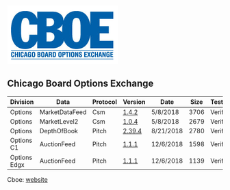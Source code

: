 ![Cboe](https://github.com/Open-Markets-Initiative/Directory/blob/master/Logos/Cboe.png)


## Chicago Board Options Exchange

|Division | Data | Protocol | Version | Date | Size | Testing | Specification|
|--- | --- | --- | --- | --- | --- | --- | ---|
|Options | MarketDataFeed | Csm | [1.4.2](https://github.com/Open-Markets-Initiative/wireshark-lua/blob/master/Cboe/Cboe.Options.MarketDataFeed.Csm.v1.4.2.Script.Dissector.lua "Chicago Board Options Exchange 1.4.2 Script Dissector") | 5/8/2018 | 3706 | Verified | [url](https://systems.cboe.com/Auth/CFN.aspx "Protocol specification") - [pdf](https://github.com/Open-Markets-Initiative/Directory/blob/master/Specifications/Cboe/Cboe.Options.MarketDataFeed.Csm.v1.4.2.pdf "Specification manual")|
|Options | MarketLevel2 | Csm | [1.0.4](https://github.com/Open-Markets-Initiative/wireshark-lua/blob/master/Cboe/Cboe.Options.MarketLevel2.Csm.v1.0.4.Script.Dissector.lua "Chicago Board Options Exchange 1.0.4 Script Dissector") | 5/8/2018 | 2679 | Verified | [url](https://systems.cboe.com/Auth/CFN.aspx "Protocol specification") - [pdf](https://github.com/Open-Markets-Initiative/Directory/blob/master/Specifications/Cboe/Cboe.Options.MarketLevel2.Csm.v1.0.4.pdf "Specification manual")|
|Options | DepthOfBook | Pitch | [2.39.4](https://github.com/Open-Markets-Initiative/wireshark-lua/blob/master/Cboe/Cboe.Options.DepthOfBook.Pitch.v2.39.4.Script.Dissector.lua "Chicago Board Options Exchange 2.39.4 Script Dissector") | 8/21/2018 | 2780 | Verified | [url](http://markets.cboe.com/us/options/support/technical "Protocol specification") - [pdf](https://github.com/Open-Markets-Initiative/Directory/blob/master/Specifications/Cboe/Cboe.Options.DepthOfBook.Pitch.v2.39.4.pdf "Specification manual")|
|Options C1 | AuctionFeed | Pitch | [1.1.1](https://github.com/Open-Markets-Initiative/wireshark-lua/blob/master/Cboe/Cboe.Options.C1.AuctionFeed.Pitch.v1.1.1.Script.Dissector.lua "Chicago Board Options Exchange 1.1.1 Script Dissector") | 12/6/2018 | 1598 | Verified | [url](http://markets.cboe.com/us/options/support/technical "Protocol specification") - [pdf](https://github.com/Open-Markets-Initiative/Directory/blob/master/Specifications/Cboe/Cboe.Options.C1.AuctionFeed.Pitch.v1.1.1.pdf "Specification manual")|
|Options Edgx | AuctionFeed | Pitch | [1.1.1](https://github.com/Open-Markets-Initiative/wireshark-lua/blob/master/Cboe/Cboe.Options.Edgx.AuctionFeed.Pitch.v1.1.1.Script.Dissector.lua "Chicago Board Options Exchange 1.1.1 Script Dissector") | 12/6/2018 | 1139 | Verified | [url](http://markets.cboe.com/us/options/support/technical "Protocol specification") - [pdf](https://github.com/Open-Markets-Initiative/Directory/blob/master/Specifications/Cboe/Cboe.Options.Edgx.AuctionFeed.Pitch.v1.1.1.pdf "Specification manual")|


Cboe: [website](https://www.cboe.com "Go to Chicago Board Options Exchange")

